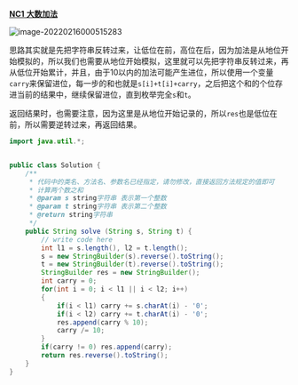[**NC1** **大数加法**](https://www.nowcoder.com/practice/11ae12e8c6fe48f883cad618c2e81475?tpId=196&tqId=37176&rp=1&ru=/exam/oj&qru=/exam/oj&sourceUrl=%2Fexam%2Foj%3Ftab%3D%25E7%25AE%2597%25E6%25B3%2595%25E7%25AF%2587%26topicId%3D196%26page%3D1&difficulty=undefined&judgeStatus=undefined&tags=&title=)

![image-20220216000515283](http://static.codenote.xyz20220216000515.png)

思路其实就是先把字符串反转过来，让低位在前，高位在后，因为加法是从地位开始模拟的，所以我们也需要从地位开始模拟，这里就可以先把字符串反转过来，再从低位开始累计，并且，由于10以内的加法可能产生进位，所以使用一个变量`carry`来保留进位，每一步的和也就是`s[i]+t[i]+carry`，之后把这个和的个位存进当前的结果中，继续保留进位，直到枚举完全`s`和`t`。

返回结果时，也需要注意，因为这里是从地位开始记录的，所以`res`也是低位在前，所以需要逆转过来，再返回结果。

```java
import java.util.*;


public class Solution {
    /**
     * 代码中的类名、方法名、参数名已经指定，请勿修改，直接返回方法规定的值即可
     * 计算两个数之和
     * @param s string字符串 表示第一个整数
     * @param t string字符串 表示第二个整数
     * @return string字符串
     */
    public String solve (String s, String t) {
        // write code here
        int l1 = s.length(), l2 = t.length();
        s = new StringBuilder(s).reverse().toString();
        t = new StringBuilder(t).reverse().toString();
        StringBuilder res = new StringBuilder();
        int carry = 0;
        for(int i = 0; i < l1 || i < l2; i++)
        {
            if(i < l1) carry += s.charAt(i) - '0';
            if(i < l2) carry += t.charAt(i) - '0';
            res.append(carry % 10);
            carry /= 10;
        }
        if(carry != 0) res.append(carry);
        return res.reverse().toString();
    }
}
```

